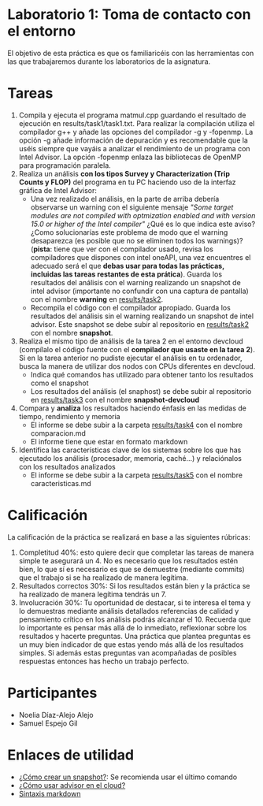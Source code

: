 # Laboratorio 1: Toma de contacto con el entorno
El objetivo de esta práctica es que os familiaricéis con las herramientas con las que trabajaremos durante los laboratorios
de la asignatura.

# Tareas
1. Compila y ejecuta el programa matmul.cpp guardando el resultado de ejecución en results/task1/task1.txt. Para realizar la
   compilación utiliza el compilador g++ y añade las opciones del compilador -g y -fopenmp. La opción -g añade información de depuración y es recomendable que la uséis siempre
   que vayáis a analizar el rendimiento de un programa con Intel Advisor. La opción -fopenmp enlaza las bibliotecas de OpenMP para programación paralela.
3. Realiza un análisis **con los tipos Survey y Characterization (Trip Counts y FLOP)** del programa en tu PC haciendo uso de la interfaz gráfica de Intel Advisor:
    * Una vez realizado el análisis, en la parte de arriba debería observarse un warning con el siguiente mensaje 
    *"Some target modules are not compiled with optmization enabled and with version 15.0 or higher of the Intel compiler"* ¿Qué es lo que indica
      este aviso? ¿Como solucionarías este problema de modo que el warning desaparezca (es posible que no se eliminen todos los warnings)? 
      (**pista**: tiene que ver con el compilador usado, revisa los compiladores que dispones con intel oneAPI, una vez encuentres el
      adecuado será el que **debas usar para todas las prácticas, incluidas las tareas restantes de esta prática**). Guarda los resultados del análisis
      con el warning realizando un snapshot de intel advisor (importante no confundir con una captura de pantalla) con el nombre **warning** en 
      [results/task2](results/task2).
    * Recompila el código con el compilador apropiado. Guarda los resultados del análisis sin el warning realizando un snapshot de intel advisor. 
    Este snapshot se debe subir al repositorio en [results/task2](results/task2) con el nombre **snapshot**.
4. Realiza el mismo tipo de análisis de la tarea 2 en el entorno devcloud (compílalo el código fuente con el **compilador que usaste en la tarea 2**). Si en la tarea anterior
   no pudiste ejecutar el análisis en tu ordenador, busca la manera de utilizar dos nodos con CPUs diferentes en devcloud.
    * Indica qué comandos has utilizado para obtener tanto los resultados como el snapshot
    * Los resultados del análisis (el snaphost) se debe subir al repositorio en [results/task3](results/task3) con el nombre **snapshot-devcloud**
5. Compara y **analiza** los resultados haciendo énfasis en las medidas de tiempo, rendimiento y memoria
    * El informe se debe subir a la carpeta [results/task4](results/task4) con el nombre comparacion.md
    * El informe tiene que estar en formato markdown
6. Identifica las características clave de los sistemas sobre los que has ejecutado los análisis (procesador, memoria, caché...)
y relaciónalos con los resultados analizados
    * El informe se debe subir a la carpeta [results/task5](results/task5) con el nombre caracteristicas.md

# Calificación
La calificación de la práctica se realizará en base a las siguientes rúbricas:
1. Completitud 40%: esto quiere decir que completar las tareas de manera simple te asegurará un 4. No es necesario
que los resultados estén bien, lo que sí es necesario es que se demuestre (mediante commits) que el trabajo si se ha realizado
de manera legítima.
2. Resultados correctos 30%: Si los resultados están bien y la práctica se ha realizado de manera legítima tendrás un 7.
3. Involucración 30%: Tu oportunidad de destacar, si te interesa el tema y lo demuestras mediante análisis detallados
referencias de calidad y pensamiento crítico en los análisis podrás alcanzar el 10. Recuerda que lo importante es pensar
más allá de lo inmediato, reflexionar sobre los resultados y hacerte preguntas. Una práctica que plantea preguntas es
un muy bien indicador de que estas yendo más allá de los resultados simples. Si además estas preguntas van
acompañadas de posibles respuestas entonces has hecho un trabajo perfecto.

# Participantes

- Noelia Díaz-Alejo Alejo
- Samuel Espejo Gil

# Enlaces de utilidad
- [¿Cómo crear un snapshot?](https://www.intel.com/content/www/us/en/develop/documentation/advisor-user-guide/top/command-line-interface/advisor-command-line-interface-reference/advisor-command-action-reference/snapshot.html): Se recomienda usar el último comando
- [¿Cómo usar advisor en el cloud?](https://www.intel.com/content/www/us/en/develop/documentation/advisor-user-guide/top/command-line-interface/advisor-command-line-interface-reference.html)
- [Sintaxis markdown](https://guides.github.com/features/mastering-markdown/)
